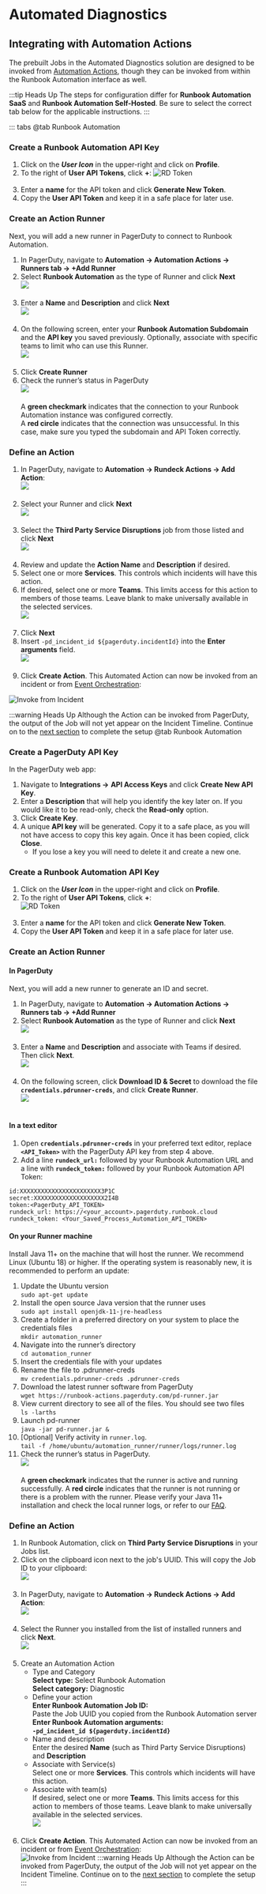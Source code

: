 # Automated Diagnostics

## Integrating with Automation Actions

The prebuilt Jobs in the Automated Diagnostics solution are designed to be invoked from [Automation Actions](https://www.pagerduty.com/platform/automation/actions/), though they can be invoked from within the Runbook Automation interface as well.  

:::tip Heads Up
The steps for configuration differ for **Runbook Automation SaaS** and **Runbook Automation Self-Hosted**. Be sure to select the correct tab below for the applicable instructions.
:::

::: tabs
@tab Runbook Automation

### Create a Runbook Automation API Key

1. Click on the _**User Icon**_ in the upper-right and click on **Profile**.
2. To the right of **User API Tokens**, click **+**:
   ![RD Token](/assets/img/solutions-pd-diag-k8s-rd-token.png)<br><br>
3. Enter a **name** for the API token and click **Generate New Token**.
4. Copy the **User API Token** and keep it in a safe place for later use.

### Create an Action Runner

Next, you will add a new runner in PagerDuty to connect to Runbook Automation.
1. In PagerDuty, navigate to **Automation -> Automation Actions -> Runners tab -> +Add Runner**
2. Select **Runbook Automation** as the type of Runner and click **Next**
   <br>![](/assets/img/rbarun1.png)<br><br>
3. Enter a **Name** and **Description** and click **Next**
   <br>![](/assets/img/rbarun2.png)<br><br>
4. On the following screen, enter your **Runbook Automation Subdomain** and the **API key** you saved previously.  Optionally, associate with specific teams to limit who can use this Runner.
   <br>![](/assets/img/rbarun3.png)<br><br>
5. Click **Create Runner**
6. Check the runner’s status in PagerDuty
   <br>![](/assets/img/rbarun4.png)<br><br>
   A **green checkmark** indicates that the connection to your Runbook Automation instance was configured correctly.  
   A **red circle** indicates that the connection was unsuccessful.  In this case, make sure you typed the subdomain and API Token correctly.
   

### Define an Action
1. In PagerDuty, navigate to **Automation -> Rundeck Actions -> Add Action**:
   <br>![](/assets/img/rbactions1.png)<br><br>
2. Select your Runner and click **Next**
   <br>![](/assets/img/rbactions2.png)<br><br>
3. Select the **Third Party Service Disruptions** job from those listed and click **Next**
   <br>![](/assets/img/rbactions3.png)<br><br>
4. Review and update the **Action Name** and **Description** if desired.
5. Select one or more **Services**.  This controls which incidents will have this action.
6. If desired, select one or more **Teams**.  This limits access for this action to members of those teams.  Leave blank to make universally available in the selected services.
   <br>![](/assets/img/rbactions4.png)<br><br>
7. Click **Next**
8. Insert `-pd_incident_id ${pagerduty.incidentId}` into the **Enter arguments** field.
   <br>![](/assets/img/rbactions5.png)<br><br>
9. Click **Create Action**. This Automated Action can now be invoked from an incident or from [Event Orchestration](https://support.pagerduty.com/docs/event-orchestration):

![**Invoke from Incident**](/assets/img/rbactions6.png)

:::warning Heads Up
Although the Action can be invoked from PagerDuty, the output of the Job will not yet appear on the Incident Timeline.
Continue on to the [next section](/learning/solutions/automated-diagnostics/first-diagnostic-runbook) to complete the setup
@tab Runbook Automation
### Create a PagerDuty API Key
In the PagerDuty web app:

1. Navigate to **Integrations ->**  **API Access Keys** and click **Create New API Key**. 
2. Enter a **Description** that will help you identify the key later on. If you would like it to be read-only, check the **Read-only** option. 
3. Click **Create Key**. 
4. A unique **API key** will be generated. Copy it to a safe place, as you will not have access to copy this key again. Once it has been copied, click **Close**. 
   * If you lose a key you will need to delete it and create a new one.

### Create a Runbook Automation API Key
1. Click on the _**User Icon**_ in the upper-right and click on **Profile**.
2. To the right of **User API Tokens**, click **+**:
   <br>![RD Token](/assets/img/solutions-pd-diag-k8s-rd-token.png)<br><br>
3. Enter a **name** for the API token and click **Generate New Token**.
4. Copy the **User API Token** and keep it in a safe place for later use.

### Create an Action Runner
#### In PagerDuty
Next, you will add a new runner to generate an ID and secret.

1. In PagerDuty, navigate to **Automation -> Automation Actions -> Runners tab -> +Add Runner**
2. Select **Runbook Automation** as the type of Runner and click **Next**
   <br>![](/assets/img/parunner1.png)<br><br>
3. Enter a **Name** and **Description** and associate with Teams if desired.  Then click **Next**.
   <br>![](/assets/img/parunner2.png)<br><br>
4. On the following screen, click **Download ID & Secret** to download the file **`credentials.pdrunner-creds`**, and click **Create Runner**.
   <br>![](/assets/img/parunner3.png)<br><br>
#### In a text editor
1. Open **`credentials.pdrunner-creds`** in your preferred text editor, replace **`<API_Token>`** with the PagerDuty API key from step 4 above.
5. Add a line **`rundeck_url:`** followed by your Runbook Automation URL and a line with **`rundeck_token:`** followed by your Runbook Automation API Token:
```
id:XXXXXXXXXXXXXXXXXXXXXXX3P1C
secret:XXXXXXXXXXXXXXXXXXXX2I4B
token:<PagerDuty_API_TOKEN>
rundeck_url: https://<your_account>.pagerduty.runbook.cloud
rundeck_token: <Your_Saved_Process_Automation_API_TOKEN>
```
#### On your Runner machine
Install Java 11+ on the machine that will host the runner. We recommend Linux (Ubuntu 18) or higher. If the operating system is reasonably new, it is recommended to perform an update:
1. Update the Ubuntu version<br>
   `sudo apt-get update`
2. Install the open source Java version that the runner uses<br>
   `sudo apt install openjdk-11-jre-headless`
3. Create a folder in a preferred directory on your system to place the credentials files<br>
   `mkdir automation_runner`
4. Navigate into the runner’s directory<br>
   `cd automation_runner`
5. Insert the credentials file with your updates<br>
6. Rename the file to .pdrunner-creds<br>
   `mv credentials.pdrunner-creds .pdrunner-creds`
7. Download the latest runner software from PagerDuty<br>
   `wget https://runbook-actions.pagerduty.com/pd-runner.jar`
8. View current directory to see all of the files. You should see two files<br>
   `ls -larths`
9. Launch pd-runner<br>
   `java -jar pd-runner.jar &`
10. [Optional] Verify activity in `runner.log`.<br>
	`tail -f /home/ubuntu/automation_runner/runner/logs/runner.log`
11. Check the runner’s status in PagerDuty.
	<br>![](/assets/img/parunner4.png)<br><br>
	A **green checkmark** indicates that the runner is active and running successfully.
	A **red circle** indicates that the runner is not running or there is a problem with the runner. Please verify your Java 11+ installation and check the local runner logs, or refer to our [FAQ](https://support.pagerduty.com/docs/automation-actions#faq).

### Define an Action
1. In Runbook Automation, click on **Third Party Service Disruptions** in your Jobs list.
2. Click on the clipboard icon next to the job's UUID. This will copy the Job ID to your clipboard:
   <br>![](/assets/img/paactions0.png)<br><br>
3. In PagerDuty, navigate to **Automation -> Rundeck Actions -> Add Action**:
   <br>![](/assets/img/rbactions1.png)<br><br>
4. Select the Runner you installed from the list of installed runners and click **Next**.
   <br>![](/assets/img/paactions5.png)<br><br>
5. Create an Automation Action<br>
	- Type and Category<br>
	  **Select type:** Select Runbook Automation<br>
	  **Select category:** Diagnostic<br>
	- Define your action<br>
	  **Enter Runbook Automation Job ID:**<br>
	  Paste the Job UUID you copied from the Runbook Automation server<br>
	  **Enter Runbook Automation arguments:**<br>
         **`-pd_incident_id ${pagerduty.incidentId}`**<br>
	- Name and description<br>
	  Enter the desired **Name** (such as Third Party Service Disruptions) and **Description**<br>
	- Associate with Service(s)<br>
	  Select one or more **Services**.  This controls which incidents will have this action.<br>
	- Associate with team(s)<br>
	  If desired, select one or more **Teams**.  This limits access for this action to members of those teams.  Leave blank to make universally available in the selected services.
	  <br>![](/assets/img/paactions3.png)<br><br>
6. Click **Create Action**. This Automated Action can now be invoked from an incident or from [Event Orchestration](https://support.pagerduty.com/docs/event-orchestration):<br>
   ![**Invoke from Incident**](/assets/img/rbactions6.png)
:::warning Heads Up
Although the Action can be invoked from PagerDuty, the output of the Job will not yet appear on the Incident Timeline. 
Continue on to the [next section](/learning/solutions/automated-diagnostics/first-diagnostic-runbook) to complete the setup
:::

[comment]: <> (### **Complete the Automated Diagnostics Solution by integrating one of the [<span style="color:green"><ins>Example Jobs!</ins></span>]&#40;/learning/solutions/automated-diagnostics/linux-diagnostics-example.html&#41;**)